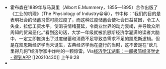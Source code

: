 - 霍布森在1889年与马莫里（Albort E.Mummery，1855—1895）合作出版了《工业的机理》（The Physiology of Industry😀😀），书中称：“我们的目的是表明社会的储蓄习惯可能过度了，而这种过度储蓄会使社会日益贫困，令工人失业，拉低工资水平，使沮丧情绪蔓延，令商业世界的动力衰竭，并导致众所周知的贸易恶化。”看到这句话，大学一年级就被凯恩斯经济学灌满的读者大脑中，一定立即推演出了过度储蓄和消费不足导致总需求不足的凯恩斯逻辑。但是在凯恩斯经济学尚未诞生，古典经济学尚在盛行的当时，这不啻是在“欧几里得几何”经济学家中炸响的一颗惊雷。Via[经济学江湖事：一部极简经济学史 - 得到APP](https://www.dedao.cn/reader?id=qPKdG1m9B8MaveyJdxRzNnKYlqgVZ3k4ezwo5pL7E4m1r26kQjXDAPObGkYgJ4pN) [[20210430]] 上午9:28
- 
